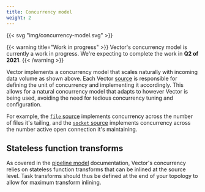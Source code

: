 ```yaml
---
title: Concurrency model
weight: 2
---
```


{{< svg "img/concurrency-model.svg" >}}

{{< warning title="Work in progress" >}}
Vector's concurrency model is currently a work in progress. We're expecting to complete the work in **Q2 of 2021**.
{{< /warning >}}

Vector implements a concurrency model that scales naturally with incoming data volume as shown above. Each Vector [source][sources] is responsible for defining the unit of concurrency and implementing it accordingly. This allows for a natural concurrency model that adapts to however Vector is being used, avoiding the need for tedious concurrency tuning and configuration.

For example, the [`file` source][file] implements concurrency across the number of files it's tailing, and the [`socket` source][socket] implements concurrency across the number active open connection it's maintaining.

## Stateless function transforms

As covered in the [pipeline model][pipeline] documentation, Vector's concurrency relies on stateless function transforms that can be inlined at the source level. Task transforms should thus be defined at the end of your topology to allow for maximum transform inlining.

[file]: /docs/reference/configuration/sources/file
[socket]: /docs/reference/configuration/sources/socket
[sources]: /docs/reference/configuration/sources/
[pipeline]: /docs/about/under-the-hood/architecture/pipeline-model
